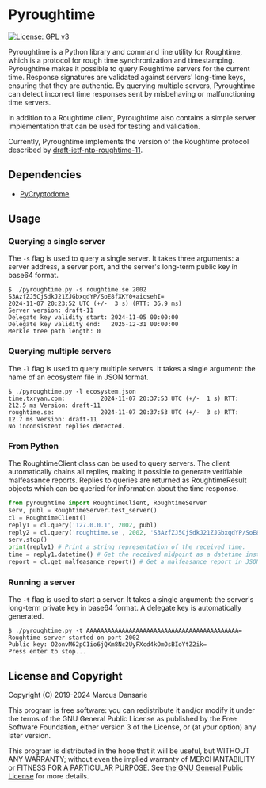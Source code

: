 # Pyroughtime

[![License: GPL v3](https://img.shields.io/badge/License-GPL%20v3-blue.svg)](https://www.gnu.org/licenses/gpl-3.0)

Pyroughtime is a Python library and command line utility for Roughtime, which is a protocol for
rough time synchronization and timestamping. Pyroughtime makes it possible to query Roughtime
servers for the current time. Response signatures are validated against servers' long-time keys,
ensuring that they are authentic. By querying multiple servers, Pyroughtime can detect incorrect
time responses sent by misbehaving or malfunctioning time servers.

In addition to a Roughtime client, Pyroughtime also contains a simple server implementation that can
be used for testing and validation.

Currently, Pyroughtime implements the version of the Roughtime protocol described by
[draft-ietf-ntp-roughtime-11](https://datatracker.ietf.org/doc/html/draft-ietf-ntp-roughtime-11).

## Dependencies

* [PyCryptodome](https://github.com/Legrandin/pycryptodome)

## Usage

### Querying a single server

The `-s` flag is used to query a single server. It takes three arguments: a server address, a server
port, and the server's long-term public key in base64 format.

```console
$ ./pyroughtime.py -s roughtime.se 2002 S3AzfZJ5CjSdkJ21ZJGbxqdYP/SoE8fXKY0+aicsehI=
2024-11-07 20:23:52 UTC (+/-  3 s) (RTT: 36.9 ms)
Server version: draft-11
Delegate key validity start: 2024-11-05 00:00:00
Delegate key validity end:   2025-12-31 00:00:00
Merkle tree path length: 0
```

### Querying multiple servers

The `-l` flag is used to query multiple servers. It takes a single argument: the name of an
ecosystem file in JSON format.

```console
$ ./pyroughtime.py -l ecosystem.json
time.txryan.com:          2024-11-07 20:37:53 UTC (+/-  1 s) RTT:  212.5 ms Version: draft-11
roughtime.se:             2024-11-07 20:37:53 UTC (+/-  3 s) RTT:   12.7 ms Version: draft-11
No inconsistent replies detected.
```

### From Python

The RoughtimeClient class can be used to query servers. The client automatically chains all replies,
making it possible to generate verifiable malfeasance reports. Replies to queries are returned
as RoughtimeResult objects which can be queried for information about the time response.

```python
from pyroughtime import RoughtimeClient, RoughtimeServer
serv, publ = RoughtimeServer.test_server()
cl = RoughtimeClient()
reply1 = cl.query('127.0.0.1', 2002, publ)
reply2 = cl.query('roughtime.se', 2002, 'S3AzfZJ5CjSdkJ21ZJGbxqdYP/SoE8fXKY0+aicsehI=')
serv.stop()
print(reply1) # Print a string representation of the received time.
time = reply1.datetime() # Get the received midpoint as a datetime instance.
report = cl.get_malfeasance_report() # Get a malfeasance report in JSON format.
```

### Running a server

The `-t` flag is used to start a server. It takes a single argument: the server's long-term private
key in base64 format. A delegate key is automatically generated.

```console
$ ./pyroughtime.py -t AAAAAAAAAAAAAAAAAAAAAAAAAAAAAAAAAAAAAAAAAAA=
Roughtime server started on port 2002
Public key: O2onvM62pC1io6jQKm8Nc2UyFXcd4kOmOsBIoYtZ2ik=
Press enter to stop...
```

## License and Copyright

Copyright (C) 2019-2024 Marcus Dansarie

This program is free software: you can redistribute it and/or modify it under the terms of the GNU
General Public License as published by the Free Software Foundation, either version 3 of the
License, or (at your option) any later version.

This program is distributed in the hope that it will be useful, but WITHOUT ANY WARRANTY; without
even the implied warranty of MERCHANTABILITY or FITNESS FOR A PARTICULAR PURPOSE. See
[the GNU General Public License](LICENSE) for more details.

